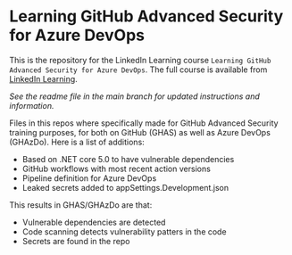 # Learning GitHub Advanced Security for Azure DevOps
This is the repository for the LinkedIn Learning course `Learning GitHub Advanced Security for Azure DevOps`. The full course is available from [LinkedIn Learning][lil-course-url].

_See the readme file in the main branch for updated instructions and information._

Files in this repos where specifically made for GitHub Advanced Security training purposes, for both on GitHub (GHAS) as well as Azure DevOps (GHAzDo). Here is a list of additions:
- Based on .NET core 5.0 to have vulnerable dependencies
- GitHub workflows with most recent action versions
- Pipeline definition for Azure DevOps
- Leaked secrets added to appSettings.Development.json

This results in GHAS/GHAzDo are that:
- Vulnerable dependencies are detected
- Code scanning detects vulnerability patters in the code
- Secrets are found in the repo

[0]: # (Replace these placeholder URLs with actual course URLs)

[lil-course-url]: https://www.linkedin.com/learning/
[lil-thumbnail-url]: http://
